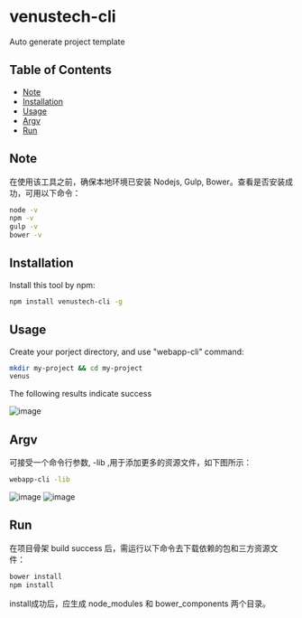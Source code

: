 # venustech-cli
Auto generate project template

## Table of Contents

* [Note](#Note)
* [Installation](#installation)
* [Usage](#usage)
* [Argv](#Argv)
* [Run](#Run)

## Note
在使用该工具之前，确保本地环境已安装 Nodejs, Gulp, Bower。查看是否安装成功，可用以下命令：

```bash
node -v
npm -v
gulp -v
bower -v
```

## Installation
Install this tool by npm:

```bash
npm install venustech-cli -g
```

## Usage
Create your porject directory, and use "webapp-cli" command:

```bash
mkdir my-project && cd my-project
venus
```

The following results indicate success

![image](https://github.com/yaorao2770/webapp-cli/blob/master/images/build-success.png)

## Argv
可接受一个命令行参数, -lib ,用于添加更多的资源文件，如下图所示：
```bash
webapp-cli -lib
```
![image](https://github.com/yaorao2770/webapp-cli/blob/master/images/css.png)
![image](https://github.com/yaorao2770/webapp-cli/blob/master/images/js.png)

## Run
在项目骨架 build success 后，需运行以下命令去下载依赖的包和三方资源文件：

```bash
bower install
npm install
```
install成功后，应生成 node_modules 和 bower_components 两个目录。

